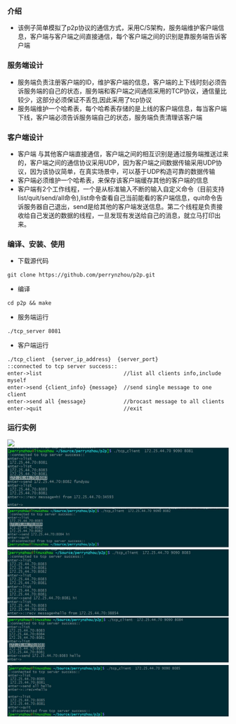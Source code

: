 

### 介绍
- 该例子简单模拟了p2p协议的通信方式，采用C/S架构，服务端维护客户端信息，客户端与客户端之间直接通信，每个客户端之间的识别是靠服务端告诉客户端

### 服务端设计

- 服务端负责注册客户端的ID，维护客户端的信息，客户端的上下线时刻必须告诉服务端的自己的状态，服务端和客户端之间通信采用的TCP协议，通信量比较少，这部分必须保证不丢包,因此采用了tcp协议
- 服务端维护一个哈希表，每个哈希表存储的是上线的客户端信息，每当客户端下线，客户端必须告诉服务端自己的状态，服务端负责清理该客户端

### 客户端设计
- 客户端 与其他客户端直接通信，客户端之间的相互识别是通过服务端推送过来的，客户端之间的通信协议采用UDP，因为客户端之间数据传输采用UDP协议，因为该协议简单，在真实场景中，可以基于UDP构造可靠的数据传输
- 客户端必须维护一个哈希表，来保存该客户端缓存其他的客户端的信息
- 客户端有2个工作线程，一个是从标准输入不断的输入自定义命令（目前支持list/quit/send/all命令),list命令查看自己当前能看的客户端信息，quit命令告诉服务器自己退出，send是给其他的客户端发送信息。第二个线程是负责接收给自己发送的数据的线程，一旦发现有发送给自己的消息，就立马打印出来。

### 编译、安装、使用

- 下载源代码
```
git clone https://github.com/perrynzhou/p2p.git
```
- 编译
```
cd p2p && make 
```

- 服务端运行
```
./tcp_server 8081
```

- 客户端运行
```
./tcp_client  {server_ip_address}  {server_port}
::connected to tcp server success::
enter->list                          //list all clients info,include myself
enter->send {client_info} {message}  //send single message to one client 
enter->send all {message}            //brocast message to all clients
enter->quit                          //exit 
```

### 运行实例
![](./images/server.jpg)
![](./images/client1.jpg)
![](./images/client2.jpg)
![](./images/client3.jpg)
![](./images/client4.jpg)
![](./images/client5.jpg)
